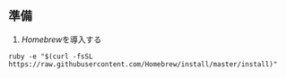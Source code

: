 ## 準備
1. *Homebrew*を導入する

```
ruby -e "$(curl -fsSL https://raw.githubusercontent.com/Homebrew/install/master/install)"
```
